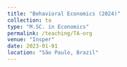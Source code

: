 ```yaml
---
title: "Behavioral Economics (2024)"
collection: ta
type: "M.SC. in Economics"
permalink: /teaching/TA-org
venue: "Insper"
date: 2023-01-01
location: "São Paulo, Brazil"
---
```


<!-- course description -->